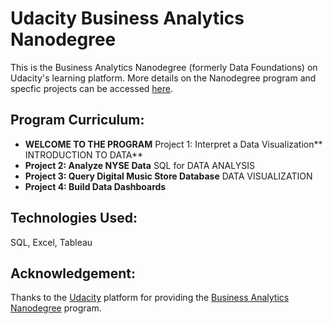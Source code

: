 # Udacity Business Analytics Nanodegree 

This is the Business Analytics Nanodegree (formerly Data Foundations) on Udacity's learning platform.
More details on the Nanodegree program and specfic projects can be accessed [here](https://www.udacity.com/course/business-analytics-nanodegree--nd098).

## Program Curriculum:
+ **WELCOME TO THE PROGRAM** Project 1: Interpret a Data Visualization**
INTRODUCTION TO DATA**
+ **Project 2: Analyze NYSE Data**
SQL for DATA ANALYSIS
+ **Project 3: Query Digital Music Store Database**
DATA VISUALIZATION
+ **Project 4: Build Data Dashboards**

## Technologies Used:

SQL, Excel, Tableau

## Acknowledgement:

Thanks to the [Udacity](https://www.udacity.com/) platform for providing the [Business Analytics Nanodegree](https://www.udacity.com/course/business-analytics-nanodegree--nd098) program.
